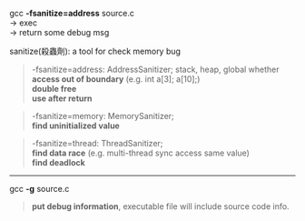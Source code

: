 gcc **-fsanitize=address** source.c </br>
-> exec </br>
-> return some debug msg </br>

sanitize(殺蟲劑): a tool for check memory bug
> -fsanitize=address: AddressSanitizer; stack, heap, global whether </br> 
> **access out of boundary** (e.g. int a[3]; a[10];) </br>
> **double free** </br>
> **use after return**

> -fsanitize=memory: MemorySanitizer; </br>
> **find uninitialized value**

> -fsanitize=thread: ThreadSanitizer; </br> 
> **find data race** (e.g. multi-thread sync access same value) </br>
> **find deadlock**

-----

gcc **-g** source.c
> **put debug information**, executable file will include source code info.

